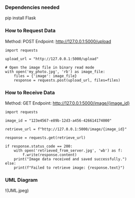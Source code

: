 ### Dependencies needed
pip install Flask

### How to Request Data

Method: POST
Endpoint: http://127.0.0.1:5000/upload

```
import requests

upload_url = "http://127.0.0.1:5000/upload"

# Open the image file in binary read mode
with open('my_photo.jpg', 'rb') as image_file:
    files = {'image': image_file}
    response = requests.post(upload_url, files=files)
```

### How to Receive Data

Method: GET
Endpoint: http://127.0.0.1:5000/image/{image_id}

```
import requests

image_id = "123e4567-e89b-12d3-a456-426614174000" 

retrieve_url = f"http://127.0.0.1:5000/image/{image_id}"

response = requests.get(retrieve_url)

if response.status_code == 200:
    with open('retrieved_from_server.jpg', 'wb') as f:
        f.write(response.content)
    print("Image data received and saved successfully.")
else:
    print(f"Failed to retrieve image: {response.text}")
```

### UML Diagram
!(UML.jpeg)
